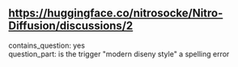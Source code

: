 ## https://huggingface.co/nitrosocke/Nitro-Diffusion/discussions/2

contains_question: yes  
question_part: is the trigger "modern diseny style" a spelling error
